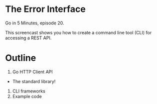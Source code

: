 # The Error Interface

Go in 5 Minutes, episode 20.

This screencast shows you how to create a command line tool (CLI) for accessing a REST API.

# Outline

1. Go HTTP Client API
  - The standard library!
1. CLI frameworks
1. Example code

